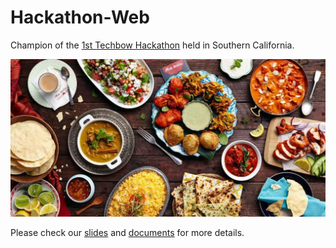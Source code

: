 # Hackathon-Web

Champion of the [1st Techbow Hackathon](https://www.chineseinla.com/f/page_viewtopic/t_1489435.html) held in Southern California. 

<p align="center">
  <img src='img/bg-masthead.jpg' width='900'/>
</p>

Please check our [slides](https://www.slideshare.net/secret/cmVJXnNw3KinBw) and [documents](README.pdf) for more details.